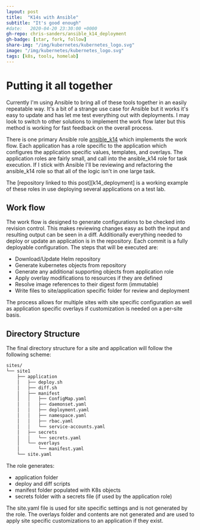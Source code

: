 ```yaml
---
layout: post
title:  "K14s with Ansible"
subtitle: "It's good enough"
#date:   2020-04-20 23:30:00 +0000
gh-repo: chris-sanders/ansible_k14_deployment
gh-badge: [star, fork, follow]
share-img: "/img/kubernetes/kubernetes_logo.svg"
image: "/img/kubernetes/kubernetes_logo.svg"
tags: [k8s, tools, homelab]
---
```


# Putting it all together
Currently I'm using Ansible to bring all of these tools together in an easily repeatable way.
It's a bit of a strange use case for Ansible but it works it's easy to update and has let me
test everything out with deployments. I may look to switch to other solutions to implement the
work flow later but this method is working for fast feedback on the overall process.

There is one primary Ansible role [ansible_k14][ansible_k14] which implements the work flow.
Each application has a role specific to the application which configures the application
specific values, templates, and overlays. The application roles are fairly small, and call
into the ansible_k14 role for task execution. If I stick with Ansible I'll be reviewing and
refactoring the ansible_k14 role so that all of the logic isn't in one large task.

The [repository linked to this post][k14_deployment] is a working example of these roles in
use deploying several applications on a test lab.

## Work flow
The work flow is designed to generate configurations to be checked into revision control. This
makes reviewing changes easy as both the input and resulting output can be seen in a diff.
Additionally everything needed to deploy or update an application is in the repository. Each
commit is a fully deployable configuration.
The steps that will be executed are:
 * Download/Update Helm repository
 * Generate kubernetes objects from repository
 * Generate any additional supporting objects from application role
 * Apply overlay modifications to resources if they are defined
 * Resolve image references to their digest form (immutable)
 * Write files to site/application specific folder for review and deployment

The process allows for multiple sites with site specific configuration as well as application
specific overlays if customization is needed on a per-site basis.

## Directory Structure
The final directory structure for a site and application will follow the following scheme:
```bash
sites/
└── site1
    ├── application
    │   ├── deploy.sh
    │   ├── diff.sh
    │   ├── manifest
    │   │   ├── ConfigMap.yaml
    │   │   ├── daemonset.yaml
    │   │   ├── deployment.yaml
    │   │   ├── namespace.yaml
    │   │   ├── rbac.yaml
    │   │   └── service-accounts.yaml
    │   ├── secrets
    │   │   └── secrets.yaml
    │   └── overlays
    │       └── manifest.yaml
    └── site.yaml
```
The role generates:
 * application folder
 * deploy and diff scripts
 * manifest folder populated with K8s objects
 * secrets folder with a secrets file (if used by the application role)

The site.yaml file is used for site specific settings and is not generated by the role.
The overlays folder and contents are not generated and are used to apply site specific
customizations to an application if they exist.




[ansible_k14]: https://github.com/chris-sanders/ansible_k14
